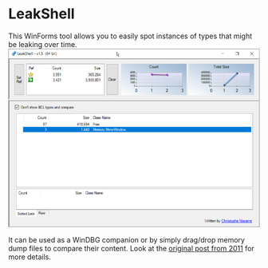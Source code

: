 # LeakShell

This WinForms tool allows you to easily spot instances of types that might be leaking over time.
![LeakShell_UI](./LeakShell.png)

It can be used as a WinDBG companion or by simply drag/drop memory dump files to compare their content.
Look at the [original post from 2011](https://codenasarre.wordpress.com/2011/05/18/leakshell-or-how-to-automatically-find-managed-leaks/) for more details.
